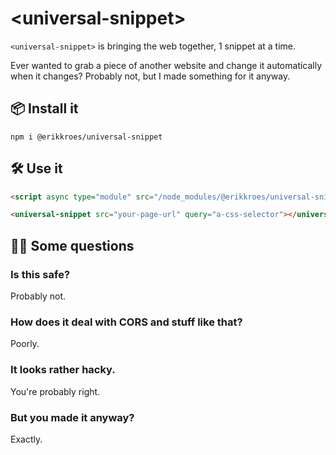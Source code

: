 # <universal-snippet\>

`<universal-snippet>` is bringing the web together, 1 snippet at a time.

Ever wanted to grab a piece of another website and change it automatically when it changes? Probably not, but I made something for it anyway.

## 📦 Install it

```
npm i @erikkroes/universal-snippet
```

## 🛠️ Use it 

```html
<script async type="module" src="/node_modules/@erikkroes/universal-snippet/universal-snippet.js"></script>

<universal-snippet src="your-page-url" query="a-css-selector"></universal-snippet>
```

## 🙋🏿 Some questions

### Is this safe?
Probably not.

### How does it deal with CORS and stuff like that?
Poorly.

### It looks rather hacky.
You're probably right.

### But you made it anyway?
Exactly.
